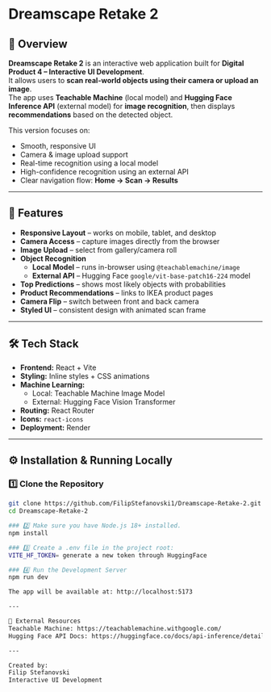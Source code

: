 # Dreamscape Retake 2

## 📌 Overview
**Dreamscape Retake 2** is an interactive web application built for **Digital Product 4 – Interactive UI Development**.  
It allows users to **scan real-world objects using their camera or upload an image**.  
The app uses **Teachable Machine** (local model) and **Hugging Face Inference API** (external model) for **image recognition**, then displays **recommendations** based on the detected object.

This version focuses on:
- Smooth, responsive UI
- Camera & image upload support
- Real-time recognition using a local model
- High-confidence recognition using an external API
- Clear navigation flow: **Home → Scan → Results**

---

## 🎯 Features
- **Responsive Layout** – works on mobile, tablet, and desktop
- **Camera Access** – capture images directly from the browser
- **Image Upload** – select from gallery/camera roll
- **Object Recognition**
  - **Local Model** – runs in-browser using `@teachablemachine/image`
  - **External API** – Hugging Face `google/vit-base-patch16-224` model
- **Top Predictions** – shows most likely objects with probabilities
- **Product Recommendations** – links to IKEA product pages
- **Camera Flip** – switch between front and back camera
- **Styled UI** – consistent design with animated scan frame

---

## 🛠 Tech Stack
- **Frontend:** React + Vite
- **Styling:** Inline styles + CSS animations
- **Machine Learning:**
  - Local: Teachable Machine Image Model
  - External: Hugging Face Vision Transformer
- **Routing:** React Router
- **Icons:** `react-icons`
- **Deployment:** Render

---

## ⚙️ Installation & Running Locally

### 1️⃣ Clone the Repository
```bash
git clone https://github.com/FilipStefanovski1/Dreamscape-Retake-2.git
cd Dreamscape-Retake-2

### 2️⃣ Make sure you have Node.js 18+ installed.
npm install

### 3️⃣ Create a .env file in the project root:
VITE_HF_TOKEN= generate a new token through HuggingFace

### 4️⃣ Run the Development Server
npm run dev

The app will be available at: http://localhost:5173

---

🔗 External Resources
Teachable Machine: https://teachablemachine.withgoogle.com/
Hugging Face API Docs: https://huggingface.co/docs/api-inference/detailed_parameters

---

Created by:
Filip Stefanovski
Interactive UI Development
